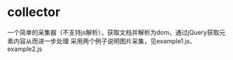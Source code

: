 # collector
一个简单的采集器（不支持js解析），获取文档并解析为dom，通过jQuery获取元素内容从而进一步处理
采用两个例子说明图片采集，见example1.js、example2.js
